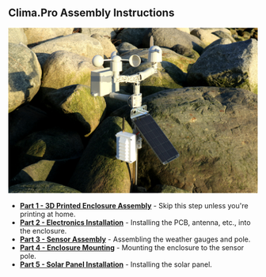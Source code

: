 ## Clima.Pro Assembly Instructions

![](/Image_Assets/ClimaPro.jpg)

* **[Part 1 - 3D Printed Enclosure Assembly](Enclosure_Assembly/readme.md)** - Skip this step unless you're printing at home.
* **[Part 2 - Electronics Installation](Electronics_Installation/readme.md)** - Installing the PCB, antenna, etc., into the enclosure.
* **[Part 3 - Sensor Assembly](Weather_Sensors/readme.md)** - Assembling the weather gauges and pole.
* **[Part 4 - Enclosure Mounting](Enclosure_Mounting/readme.md)** - Mounting the enclosure to the sensor pole.
* **[Part 5 - Solar Panel Installation](Solar_Panel_Installation/readme.md)** - Installing the solar panel.
